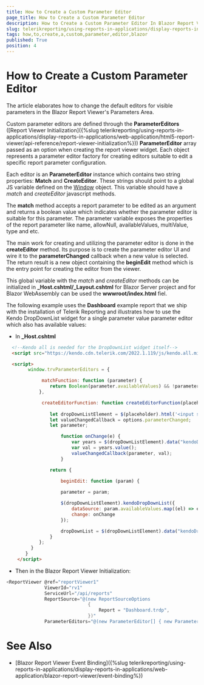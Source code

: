 ```yaml
---
title: How to Create a Custom Parameter Editor
page_title: How to Create a Custom Parameter Editor 
description: How to Create a Custom Parameter Editor In Blazor Report Viewer
slug: telerikreporting/using-reports-in-applications/display-reports-in-applications/web-application/blazor-report-viewer/how-to-create-a-custom-parameter-editor
tags: how,to,create,a,custom,parameter,editor,blazor
published: True
position: 4
---
```


# How to Create a Custom Parameter Editor

The article elaborates how to change the default editors for visible parameters in the Blazor Report Viewer's Parameters Area. 

Custom parameter editors are defined through the **ParameterEditors** ([Report Viewer Initialization]({%slug telerikreporting/using-reports-in-applications/display-reports-in-applications/web-application/html5-report-viewer/api-reference/report-viewer-initialization%})) **ParameterEditor** array passed as an option when creating the report viewer widget.
Each object represents a parameter editor factory for creating editors suitable to edit a specific report parameter configuration. 

Each editor is an **ParameterEditor** instance which contains two string properties: __Match__ and __CreateEditor__. These strings should point to a global JS variable defined on the [Window](https://developer.mozilla.org/en-US/docs/Web/API/Window) object.
This variable should have a _match_ and _createEditor_ javascript methods. 

The __match__ method accepts a report parameter to be edited as an argument and returns a boolean value which indicates whether the parameter editor is suitable for this parameter. The parameter variable exposes the properties of the report parameter like name, allowNull, availableValues, multiValue, type and etc. 

The main work for creating and utilizing the parameter editor is done in the __createEditor__ method. Its purpose is to create the parameter editor UI and wire it to the __parameterChanged__ callback when a new value is selected. The return result is a new object containing the __beginEdit__ method which is the entry point for creating the editor from the viewer. 

This global variable with the _match_ and _createEditor_ methods can be initialized in **\_Host.cshtml\/\_Layout.cshtml** for Blazor Server project and for Blazor WebAssembly can be used the **wwwroot/index.html** fiel.

The following example uses the **Dashboard** example report that we ship with the installation of Telerik Reporting and illustrates how to use the Kendo DropDownList widget for a single parameter value parameter editor which also has available values: 

- In **\_Host.cshtml**

````html
  <!--Kendo all is needed for the DropDownList widget itself-->
  <script src="https://kendo.cdn.telerik.com/2022.1.119/js/kendo.all.min.js"></script>

  <script>
        window.trvParameterEditors = {

             matchFunction: function (parameter) {
                return Boolean(parameter.availableValues) && !parameter.multivalue;
            },

             createEditorFunction: function createEditorFunction(placeholder, options) {
            
                let dropDownListElement = $(placeholder).html('<input style="width: 50px;" />');
                let valueChangedCallback = options.parameterChanged;
                let parameter;

                    function onChange(e) {
                        var years = $(dropDownListElement).data("kendoDropDownList");
                        var val = years.value();
                        valueChangedCallback(parameter, val);
                    }

                return {
                
                    beginEdit: function (param) {

                    parameter = param;

                    $(dropDownListElement).kendoDropDownList({
                        dataSource: param.availableValues.map((el) => el.value),
                        change: onChange
                    });

                    dropDownList = $(dropDownListElement).data("kendoDropDownList");
                }
            };
         }
       }
    </script>
````

- Then in the Blazor Report Viewer Initialization:

````cs
<ReportViewer @ref="reportViewer1"
              ViewerId="rv1"
              ServiceUrl="/api/reports"
              ReportSource="@(new ReportSourceOptions
                              {
                                  Report = "Dashboard.trdp",
                              })"
              ParameterEditors="@(new ParameterEditor[] { new ParameterEditor() { CreateEditor = "trvParameterEditors.createEditorFunction", Match = "trvParameterEditors.matchFunction" } })"
````


# See Also

* [Blazor Report Viewer Event Binding]({%slug telerikreporting/using-reports-in-applications/display-reports-in-applications/web-application/blazor-report-viewer/event-binding%})
